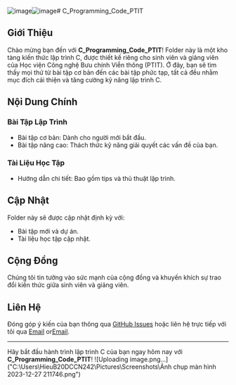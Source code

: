 ![image](https://github.com/cloudysman/C_Programming_PTIT/assets/84241388/36b4e827-2fdc-4d02-99cb-a8a65cfb73e8)![image](https://github.com/cloudysman/C_Programming_PTIT/assets/84241388/68028a04-1dcf-4c49-b53d-fd19769fed7d)# C_Programming_Code_PTIT

## Giới Thiệu
Chào mừng bạn đến với **C_Programming_Code_PTIT**! Folder này là một kho tàng kiến thức lập trình C, được thiết kế riêng cho sinh viên và giảng viên của Học viện Công nghệ Bưu chính Viễn thông (PTIT). Ở đây, bạn sẽ tìm thấy mọi thứ từ bài tập cơ bản đến các bài tập phức tạp, tất cả đều nhằm mục đích cải thiện và tăng cường kỹ năng lập trình C.

## Nội Dung Chính
### Bài Tập Lập Trình
- Bài tập cơ bản: Dành cho người mới bắt đầu.
- Bài tập nâng cao: Thách thức kỹ năng giải quyết các vấn đề của bạn.

### Tài Liệu Học Tập
- Hướng dẫn chi tiết: Bao gồm tips và thủ thuật lập trình.

## Cập Nhật
Folder này sẽ được cập nhật định kỳ với:
- Bài tập mới và dự án.
- Tài liệu học tập cập nhật.

## Cộng Đồng
Chúng tôi tin tưởng vào sức mạnh của cộng đồng và khuyến khích sự trao đổi kiến thức giữa sinh viên và giảng viên.

## Liên Hệ
Đóng góp ý kiến của bạn thông qua [GitHub Issues]([#](https://github.com/cloudysman/C_Programming_PTIT/issues/new)) hoặc liên hệ trực tiếp với tôi qua [Email](tronghieu.ghe@gmail.com) or[Email](HieuDT.B20DCCN242@STU.PTIT.EDU.VN).

---

Hãy bắt đầu hành trình lập trình C của bạn ngay hôm nay với **C_Programming_Code_PTIT**! 
![Uploading image.png…]("C:\Users\HieuB20DCCN242\Pictures\Screenshots\Ảnh chụp màn hình 2023-12-27 211746.png")


